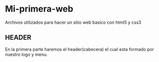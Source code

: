 Mi-primera-web
==============

Archivos utilizados para hacer un sitio web basico con html5 y css3

HEADER
------

En la primera parte haremos el header(cabecera) el cual esta formado por nuestro logo y menu.
